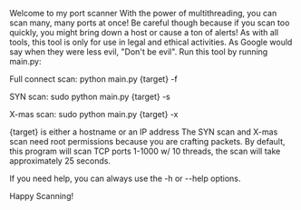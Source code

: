 Welcome to my port scanner
With the power of multithreading, you can scan many, many ports at once!
Be careful though because if you scan too quickly, you might bring down a host or cause a ton of alerts!
As with all tools, this tool is only for use in legal and ethical activities. As Google would say
when they were less evil, "Don't be evil".
Run this tool by running main.py:

Full connect scan:
python main.py {target} -f

SYN scan:
sudo python main.py {target} -s

X-mas scan:
sudo python main.py {target} -x


{target} is either a hostname or an IP address
The SYN scan and X-mas scan need root permissions because you are crafting packets.
By default, this program will scan TCP ports 1-1000 w/ 10 threads, the scan will take approximately 25 seconds.

If you need help, you can always use the -h or --help options.

Happy Scanning!
